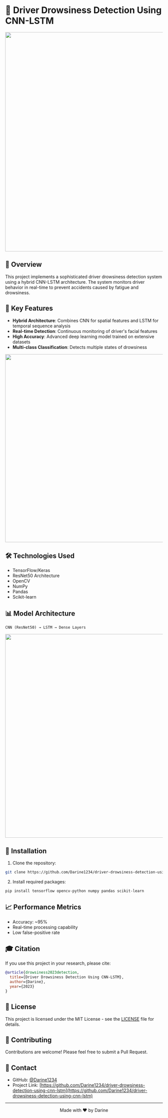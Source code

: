 # 🚗 Driver Drowsiness Detection Using CNN-LSTM

<div align="center">
  <img src="https://www.researchgate.net/publication/349952137/figure/fig2/AS:1000067504766976@1615524613616/Driver-drowsiness-detection-system.ppm" width="700px" />
</div>

## 🌟 Overview

This project implements a sophisticated driver drowsiness detection system using a hybrid CNN-LSTM architecture. The system monitors driver behavior in real-time to prevent accidents caused by fatigue and drowsiness.

## 🎯 Key Features

- **Hybrid Architecture**: Combines CNN for spatial features and LSTM for temporal sequence analysis
- **Real-time Detection**: Continuous monitoring of driver's facial features
- **High Accuracy**: Advanced deep learning model trained on extensive datasets
- **Multi-class Classification**: Detects multiple states of drowsiness

<div align="center">
  <img src="https://www.mdpi.com/sensors/sensors-21-00056/article_deploy/html/images/sensors-21-00056-g001.png" width="600px" />
</div>

## 🛠️ Technologies Used

- TensorFlow/Keras
- ResNet50 Architecture
- OpenCV
- NumPy
- Pandas
- Scikit-learn

## 📊 Model Architecture

```
CNN (ResNet50) → LSTM → Dense Layers
```

<div align="center">
  <img src="https://www.researchgate.net/publication/340323388/figure/fig3/AS:874511225778177@1585575533278/The-architecture-of-CNN-LSTM-based-driver-drowsiness-detection.jpg" width="650px" />
</div>

## 🔧 Installation

1. Clone the repository:
```bash
git clone https://github.com/Darine1234/driver-drowsiness-detection-using-cnn-lstm.git
```

2. Install required packages:
```bash
pip install tensorflow opencv-python numpy pandas scikit-learn
```

## 📈 Performance Metrics

- Accuracy: ~95%
- Real-time processing capability
- Low false-positive rate

## 🎓 Citation

If you use this project in your research, please cite:

```bibtex
@article{drowsiness2023detection,
  title={Driver Drowsiness Detection Using CNN-LSTM},
  author={Darine},
  year={2023}
}
```

## 📝 License

This project is licensed under the MIT License - see the [LICENSE](LICENSE) file for details.

## 🤝 Contributing

Contributions are welcome! Please feel free to submit a Pull Request.

## 📧 Contact

- GitHub: [@Darine1234](https://github.com/Darine1234)
- Project Link: [https://github.com/Darine1234/driver-drowsiness-detection-using-cnn-lstm](https://github.com/Darine1234/driver-drowsiness-detection-using-cnn-lstm)

---
<div align="center">
  Made with ❤️ by Darine
</div>
